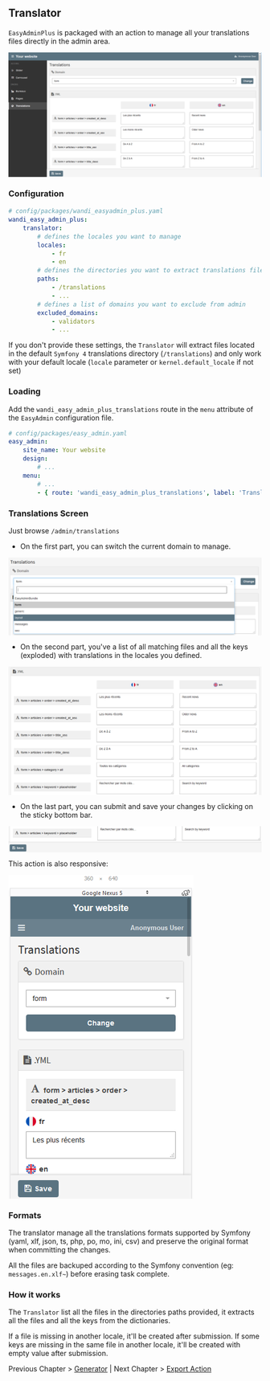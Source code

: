 ## Translator

`EasyAdminPlus` is packaged with an action to manage all your translations files directly in the admin area.

<img src="images/translations-desktop.png" align="center" alt="Translations Desktop" />

### Configuration

```yaml
# config/packages/wandi_easyadmin_plus.yaml
wandi_easy_admin_plus:
    translator:
        # defines the locales you want to manage
        locales:
            - fr
            - en
        # defines the directories you want to extract translations files
        paths:
            - /translations
            - ...
        # defines a list of domains you want to exclude from admin
        excluded_domains:
            - validators
            - ...
```

If you don't provide these settings, the `Translator` will extract files located in the default `Symfony 4` translations directory (`/translations`) and only work with your default locale (`locale` parameter or `kernel.default_locale` if not set)

### Loading

Add the `wandi_easy_admin_plus_translations` route in the `menu` attribute of the `EasyAdmin` configuration file.

```yaml
# config/packages/easy_admin.yaml
easy_admin:
    site_name: Your website
    design:
        # ...
    menu:
        # ...
        - { route: 'wandi_easy_admin_plus_translations', label: 'Translations', icon: 'globe' }
```

### Translations Screen

Just browse `/admin/translations`

* On the first part, you can switch the current domain to manage.

<img src="images/translations-desktop-domains.png" align="center" alt="Translations Domains" />

* On the second part, you've a list of all matching files and all the keys (exploded) with translations in the locales you defined.

<img src="images/translations-desktop-translations.png" align="center" alt="Translations files, keys & values" />

* On the last part, you can submit and save your changes by clicking on the sticky bottom bar.

<img src="images/translations-desktop-save.png" align="center" alt="Translations Save" />

This action is also responsive:

<img src="images/translations-mobile.png" align="center" alt="Translations Mobile" />

### Formats

The translator manage all the translations formats supported by Symfony (yaml, xlf, json, ts, php, po, mo, ini, csv) and preserve the original format when committing the changes.

All the files are backuped according to the Symfony convention (eg: `messages.en.xlf~`) before erasing task complete.

### How it works

The `Translator` list all the files in the directories paths provided, it extracts all the files and all the keys from the dictionaries.

If a file is missing in another locale, it'll be created after submission.
If some keys are missing in the same file in another locale, it'll be created with empty value after submission.

Previous Chapter > [Generator](chapter-2.md) | Next Chapter > [Export Action](chapter-4.md)